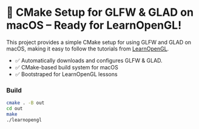 # 🚀 CMake Setup for GLFW & GLAD on macOS – Ready for LearnOpenGL!

This project provides a simple CMake setup for using GLFW and GLAD on macOS,
making it easy to follow the tutorials from [LearnOpenGL](https://learnopengl.com/).  

- ✅ Automatically downloads and configures GLFW & GLAD.
- ✅ CMake-based build system for macOS
- ✅ Bootstraped for LearnOpenGL lessons

### Build

```bash
cmake . -B out
cd out
make
./learnopengl
```